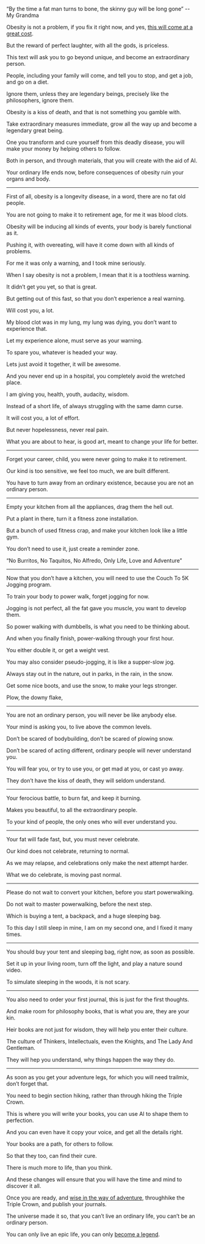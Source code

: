 “By the time a fat man turns to bone,
the skinny guy will be long gone” -- My Grandma

Obesity is not a problem, if you fix it right now,
and yes, [this will come at a great cost][1].

But the reward of perfect laughter,
with all the gods, is priceless.

This text will ask you to go beyond unique,
and become an extraordinary person.

People, including your family will come,
and tell you to stop, and get a job, and go on a diet.

Ignore them, unless they are legendary beings,
precisely like the philosophers, ignore them.

Obesity is a kiss of death,
and that is not something you gamble with.

Take extraordinary measures immediate,
grow all the way up and become a legendary great being.

One you transform and cure yourself from this deadly disease,
you will make your money by helping others to follow.

Both in person, and through materials,
that you will create with the aid of AI.

Your ordinary life ends now,
before consequences of obesity ruin your organs and body.

---

First of all, obesity is a longevity disease,
in a word, there are no fat old people.

You are not going to make it to retirement age,
for me it was blood clots.

Obesity will be inducing all kinds of events,
your body is barely functional as it.

Pushing it, with overeating,
will have it come down with all kinds of problems.

For me it was only a warning,
and I took mine seriously.

When I say obesity is not a problem,
I mean that it is a toothless warning.

It didn’t get you yet,
so that is great.

But getting out of this fast,
so that you don’t experience a real warning.

Will cost you,
a lot.

My blood clot was in my lung, my lung was dying,
you don’t want to experience that.

Let my experience alone,
must serve as your warning.

To spare you,
whatever is headed your way.

Lets just avoid it together,
it will be awesome.

And you never end up in a hospital,
you completely avoid the wretched place.

I am giving you,
health, youth, audacity, wisdom.

Instead of a short life,
of always struggling with the same damn curse.

It will cost you,
a lot of effort.

But never hopelessness,
never real pain.

What you are about to hear,
is good art, meant to change your life for better.

---

Forget your career, child,
you were never going to make it to retirement.

Our kind is too sensitive,
we feel too much, we are built different.

You have to turn away from an ordinary existence,
because you are not an ordinary person.

---

Empty your kitchen from all the appliances,
drag them the hell out.

Put a plant in there,
turn it a fitness zone installation.

But a bunch of used fitness crap,
and make your kitchen look like a little gym.

You don’t need to use it,
just create a reminder zone.

“No Burritos, No Taquitos, No Alfredo,
Only Life, Love and Adventure”

---

Now that you don’t have a kitchen,
you will need to use the Couch To 5K Jogging program.

To train your body to power walk,
forget jogging for now.

Jogging is not perfect,
all the fat gave you muscle, you want to develop them.

So power walking with dumbbells,
is what you need to be thinking about.

And when you finally finish,
power-walking through your first hour.

You either double it,
or get a weight vest.

You may also consider pseudo-jogging,
it is like a supper-slow jog.

Always stay out in the nature,
out in parks, in the rain, in the snow.

Get some nice boots,
and use the snow, to make your legs stronger.

Plow,
the downy flake,

---

You are not an ordinary person,
you will never be like anybody else.

Your mind is asking you,
to live above the common levels.

Don’t be scared of bodybuilding,
don’t be scared of plowing snow.

Don’t be scared of acting different,
ordinary people will never understand you.

You will fear you, or try to use you,
or get mad at you, or cast yo away.

They don’t have the kiss of death,
they will seldom understand.

---

Your ferocious battle,
to burn fat, and keep it burning.

Makes you beautiful,
to all the extraordinary people.

To your kind of people,
the only ones who will ever understand you.

---

Your fat will fade fast,
but, you must never celebrate.

Our kind does not celebrate,
returning to normal.

As we may relapse,
and celebrations only make the next attempt harder.

What we do celebrate,
is moving past normal.

---

Please do not wait to convert your kitchen,
before you start powerwalking.

Do not wait to master powerwalking,
before the next step.

Which is buying a tent, a backpack,
and a huge sleeping bag.

To this day I still sleep in mine,
I am on my second one, and I fixed it many times.

---

You should buy your tent and sleeping bag,
right now, as soon as possible.

Set it up in your living room,
turn off the light, and play a nature sound video.

To simulate sleeping in the woods,
it is not scary.

---

You also need to order your first journal,
this is just for the first thoughts.

And make room for philosophy books,
that is what you are, they are your kin.

Heir books are not just for wisdom,
they will help you enter their culture.

The culture of Thinkers, Intellectuals,
even the Knights, and The Lady And Gentleman.

They will hep you understand,
why things happen the way they do.

---

As soon as you get your adventure legs,
for which you will need trailmix, don’t forget that.

You need to begin section hiking,
rather than through hiking the Triple Crown.

This is where you will write your books,
you can use AI to shape them to perfection.

And you can even have it copy your voice,
and get all the details right.

Your books are a path,
for others to follow.

So that they too,
can find their cure.

There is much more to life,
than you think.

And these changes will ensure
that you will have the time and mind to discover it all.

Once you are ready, and [wise in the way of adventure][2],
throughhike the Triple Crown, and publish your journals.

The universe made it so, that you can’t live an ordinary life,
you can’t be an ordinary person.

You can only live an epic life,
you can only [become a legend][3].

[1]: https://www.youtube.com/watch?v=k6_QUhUPrF4
[2]: https://www.youtube.com/watch?v=Mwx3RvDWvDM
[3]: https://www.youtube.com/watch?v=A41CQzqUj8c

